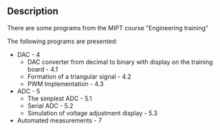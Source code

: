 ## Description
There are some programs from the MIPT course "Engineering training" 

The following programs are presented:
* DAC - 4
    * DAC converter from decimal to binary with display on the training board - 4.1
    * Formation of a triangular signal - 4.2
    * PWM Implementation - 4.3
* ADC - 5
    * The simplest ADC - 5.1
    * Serial ADC - 5.2
    * Simulation of voltage adjustment display - 5.3
* Automated measurements - 7
